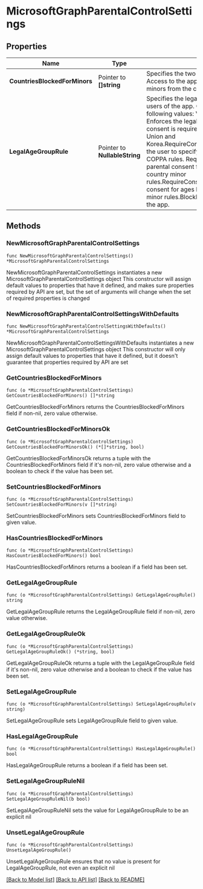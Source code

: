 # MicrosoftGraphParentalControlSettings

## Properties

Name | Type | Description | Notes
------------ | ------------- | ------------- | -------------
**CountriesBlockedForMinors** | Pointer to **[]string** | Specifies the two-letter ISO country codes. Access to the application will be blocked for minors from the countries specified in this list. | [optional] 
**LegalAgeGroupRule** | Pointer to **NullableString** | Specifies the legal age group rule that applies to users of the app. Can be set to one of the following values: ValueDescriptionAllowDefault. Enforces the legal minimum. This means parental consent is required for minors in the European Union and Korea.RequireConsentForPrivacyServicesEnforces the user to specify date of birth to comply with COPPA rules. RequireConsentForMinorsRequires parental consent for ages below 18, regardless of country minor rules.RequireConsentForKidsRequires parental consent for ages below 14, regardless of country minor rules.BlockMinorsBlocks minors from using the app. | [optional] 

## Methods

### NewMicrosoftGraphParentalControlSettings

`func NewMicrosoftGraphParentalControlSettings() *MicrosoftGraphParentalControlSettings`

NewMicrosoftGraphParentalControlSettings instantiates a new MicrosoftGraphParentalControlSettings object
This constructor will assign default values to properties that have it defined,
and makes sure properties required by API are set, but the set of arguments
will change when the set of required properties is changed

### NewMicrosoftGraphParentalControlSettingsWithDefaults

`func NewMicrosoftGraphParentalControlSettingsWithDefaults() *MicrosoftGraphParentalControlSettings`

NewMicrosoftGraphParentalControlSettingsWithDefaults instantiates a new MicrosoftGraphParentalControlSettings object
This constructor will only assign default values to properties that have it defined,
but it doesn't guarantee that properties required by API are set

### GetCountriesBlockedForMinors

`func (o *MicrosoftGraphParentalControlSettings) GetCountriesBlockedForMinors() []*string`

GetCountriesBlockedForMinors returns the CountriesBlockedForMinors field if non-nil, zero value otherwise.

### GetCountriesBlockedForMinorsOk

`func (o *MicrosoftGraphParentalControlSettings) GetCountriesBlockedForMinorsOk() (*[]*string, bool)`

GetCountriesBlockedForMinorsOk returns a tuple with the CountriesBlockedForMinors field if it's non-nil, zero value otherwise
and a boolean to check if the value has been set.

### SetCountriesBlockedForMinors

`func (o *MicrosoftGraphParentalControlSettings) SetCountriesBlockedForMinors(v []*string)`

SetCountriesBlockedForMinors sets CountriesBlockedForMinors field to given value.

### HasCountriesBlockedForMinors

`func (o *MicrosoftGraphParentalControlSettings) HasCountriesBlockedForMinors() bool`

HasCountriesBlockedForMinors returns a boolean if a field has been set.

### GetLegalAgeGroupRule

`func (o *MicrosoftGraphParentalControlSettings) GetLegalAgeGroupRule() string`

GetLegalAgeGroupRule returns the LegalAgeGroupRule field if non-nil, zero value otherwise.

### GetLegalAgeGroupRuleOk

`func (o *MicrosoftGraphParentalControlSettings) GetLegalAgeGroupRuleOk() (*string, bool)`

GetLegalAgeGroupRuleOk returns a tuple with the LegalAgeGroupRule field if it's non-nil, zero value otherwise
and a boolean to check if the value has been set.

### SetLegalAgeGroupRule

`func (o *MicrosoftGraphParentalControlSettings) SetLegalAgeGroupRule(v string)`

SetLegalAgeGroupRule sets LegalAgeGroupRule field to given value.

### HasLegalAgeGroupRule

`func (o *MicrosoftGraphParentalControlSettings) HasLegalAgeGroupRule() bool`

HasLegalAgeGroupRule returns a boolean if a field has been set.

### SetLegalAgeGroupRuleNil

`func (o *MicrosoftGraphParentalControlSettings) SetLegalAgeGroupRuleNil(b bool)`

 SetLegalAgeGroupRuleNil sets the value for LegalAgeGroupRule to be an explicit nil

### UnsetLegalAgeGroupRule
`func (o *MicrosoftGraphParentalControlSettings) UnsetLegalAgeGroupRule()`

UnsetLegalAgeGroupRule ensures that no value is present for LegalAgeGroupRule, not even an explicit nil

[[Back to Model list]](../README.md#documentation-for-models) [[Back to API list]](../README.md#documentation-for-api-endpoints) [[Back to README]](../README.md)


